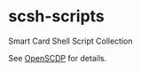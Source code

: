 scsh-scripts
============

Smart Card Shell Script Collection

See [OpenSCDP](http://www.openscdp.org/scripts/index.html) for details.